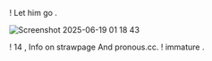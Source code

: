 !  Let him go .




![Screenshot 2025-06-19 01 18 43](https://github.com/user-attachments/assets/c0a400b4-05dd-47af-a6b6-17ef186d3a03)



!  14  , Info on strawpage And pronous.cc.
!  immature .
